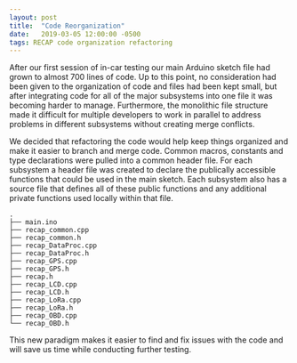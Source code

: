 ```yaml
---
layout: post
title:  "Code Reorganization"
date:   2019-03-05 12:00:00 -0500
tags: RECAP code organization refactoring
---
```

After our first session of in-car testing our main Arduino sketch file had grown to almost 700 lines of code. Up to this point, no consideration had been given to the organization of code and files had been kept small, but after integrating code for all of the major subsystems into one file it was becoming harder to manage. Furthermore, the monolithic file structure made it difficult for multiple developers to work in parallel to address problems in different subsystems without creating merge conflicts.

We decided that refactoring the code would help keep things organized and make it easier to branch and merge code. Common macros, constants and type declarations were pulled into a common header file. For each subsystem a header file was created to declare the publically accessible functions that could be used in the main sketch. Each subsystem also has a source file that defines all of these public functions and any additional private functions used locally within that file.

```
.
├── main.ino
├── recap_common.cpp
├── recap_common.h
├── recap_DataProc.cpp
├── recap_DataProc.h
├── recap_GPS.cpp
├── recap_GPS.h
├── recap.h
├── recap_LCD.cpp
├── recap_LCD.h
├── recap_LoRa.cpp
├── recap_LoRa.h
├── recap_OBD.cpp
└── recap_OBD.h
```

This new paradigm makes it easier to find and fix issues with the code and will save us time while conducting further testing.
